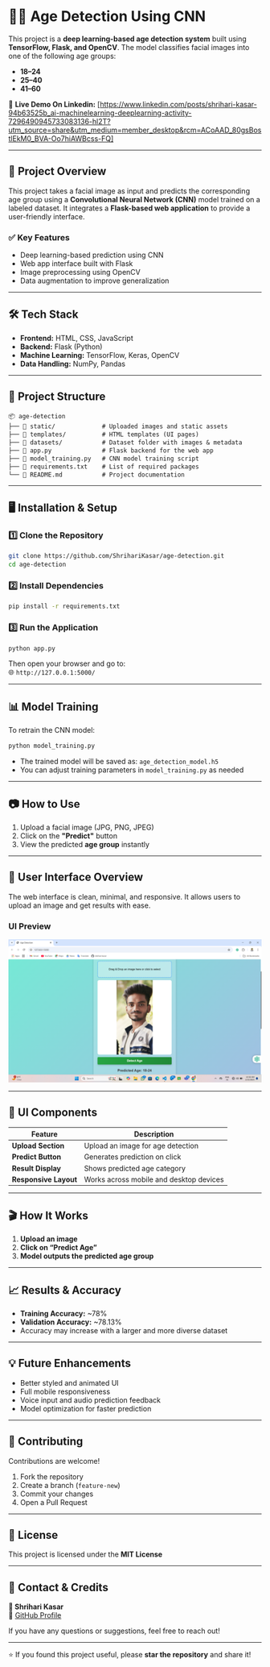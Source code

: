 # 🧑‍⚕️ Age Detection Using CNN

This project is a **deep learning-based age detection system** built using **TensorFlow, Flask, and OpenCV**. The model classifies facial images into one of the following age groups:

- **18–24**
- **25–40**
- **41–60**

🚀 **Live Demo On Linkedin:** [https://www.linkedin.com/posts/shrihari-kasar-94b63525b_ai-machinelearning-deeplearning-activity-7296490945733083136-hl2T?utm_source=share&utm_medium=member_desktop&rcm=ACoAAD_80gsBostlEkM0_BVA-Oo7hiAWBcss-FQ]

---

## 📜 Project Overview

This project takes a facial image as input and predicts the corresponding age group using a **Convolutional Neural Network (CNN)** model trained on a labeled dataset. It integrates a **Flask-based web application** to provide a user-friendly interface.

### ✅ Key Features

- Deep learning-based prediction using CNN  
- Web app interface built with Flask  
- Image preprocessing using OpenCV  
- Data augmentation to improve generalization  

---

## 🛠 Tech Stack

- **Frontend:** HTML, CSS, JavaScript  
- **Backend:** Flask (Python)  
- **Machine Learning:** TensorFlow, Keras, OpenCV  
- **Data Handling:** NumPy, Pandas  

---

## 📂 Project Structure

```
📦 age-detection
├── 📁 static/             # Uploaded images and static assets  
├── 📁 templates/          # HTML templates (UI pages)  
├── 📁 datasets/           # Dataset folder with images & metadata  
├── 📜 app.py              # Flask backend for the web app  
├── 📜 model_training.py   # CNN model training script  
├── 📜 requirements.txt    # List of required packages  
└── 📜 README.md           # Project documentation  
```

---

## 🖥️ Installation & Setup

### 1️⃣ Clone the Repository

```bash
git clone https://github.com/ShrihariKasar/age-detection.git
cd age-detection
```

### 2️⃣ Install Dependencies

```bash
pip install -r requirements.txt
```

### 3️⃣ Run the Application

```bash
python app.py
```

Then open your browser and go to:  
🌐 `http://127.0.0.1:5000/`

---

## 📊 Model Training

To retrain the CNN model:

```bash
python model_training.py
```

- The trained model will be saved as: `age_detection_model.h5`
- You can adjust training parameters in `model_training.py` as needed

---

## 📷 How to Use

1. Upload a facial image (JPG, PNG, JPEG)  
2. Click on the **"Predict"** button  
3. View the predicted **age group** instantly  

---

## 🎨 User Interface Overview

The web interface is clean, minimal, and responsive. It allows users to upload an image and get results with ease.

### UI Preview

![Home Page](https://github.com/ShrihariKasar/Age-Detection-System/blob/main/age_d.png)

---

## 🧩 UI Components

| Feature               | Description                               |
|------------------------|-------------------------------------------|
| **Upload Section**     | Upload an image for age detection         |
| **Predict Button**     | Generates prediction on click             |
| **Result Display**     | Shows predicted age category              |
| **Responsive Layout**  | Works across mobile and desktop devices   |

---

## 🎬 How It Works

1. **Upload an image**  
2. **Click on “Predict Age”**  
3. **Model outputs the predicted age group**

---

## 📈 Results & Accuracy

- **Training Accuracy:** ~78%  
- **Validation Accuracy:** ~78.13%  
- Accuracy may increase with a larger and more diverse dataset

---

## 💡 Future Enhancements

- Better styled and animated UI  
- Full mobile responsiveness  
- Voice input and audio prediction feedback  
- Model optimization for faster prediction  

---

## 🤝 Contributing

Contributions are welcome!

1. Fork the repository  
2. Create a branch (`feature-new`)  
3. Commit your changes  
4. Open a Pull Request  

---

## 📜 License

This project is licensed under the **MIT License**

---

## 📧 Contact & Credits

**👤 Shrihari Kasar**  
🔗 [GitHub Profile](https://github.com/ShrihariKasar)  

If you have any questions or suggestions, feel free to reach out!

---

⭐ If you found this project useful, please **star the repository** and share it!
```
